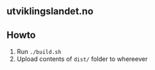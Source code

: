 ## utviklingslandet.no

## Howto

1. Run `./build.sh`
2. Upload contents of `dist/` folder to whereever
